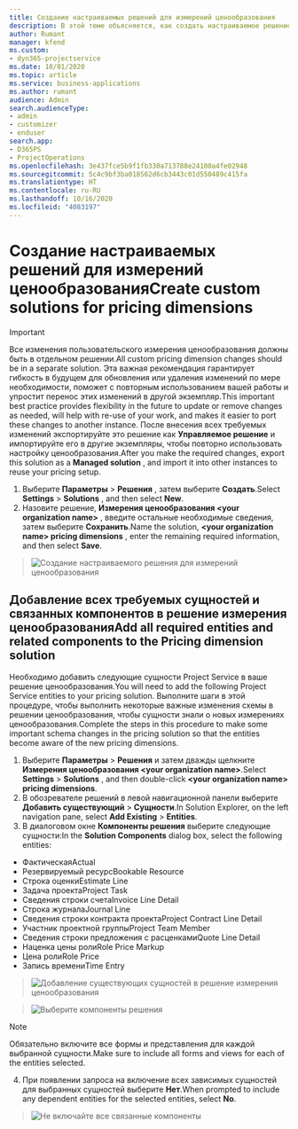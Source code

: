 ```yaml
---
title: Создание настраиваемых решений для измерений ценообразования
description: В этой теме объясняется, как создать настраиваемое решение при создании пользовательских измерений ценообразования.
author: Rumant
manager: kfend
ms.custom:
- dyn365-projectservice
ms.date: 10/01/2020
ms.topic: article
ms.service: business-applications
ms.author: rumant
audience: Admin
search.audienceType:
- admin
- customizer
- enduser
search.app:
- D365PS
- ProjectOperations
ms.openlocfilehash: 3e437fce5b9f1fb330a713788e24100a4fe02948
ms.sourcegitcommit: 5c4c9bf3ba018562d6cb3443c01d550489c415fa
ms.translationtype: HT
ms.contentlocale: ru-RU
ms.lasthandoff: 10/16/2020
ms.locfileid: "4083197"
---
```

# <a name="create-custom-solutions-for-pricing-dimensions"></a><span data-ttu-id="ef2ef-103">Создание настраиваемых решений для измерений ценообразования</span><span class="sxs-lookup"><span data-stu-id="ef2ef-103">Create custom solutions for pricing dimensions</span></span>

> [!IMPORTANT]
> <span data-ttu-id="ef2ef-104">Все изменения пользовательского измерения ценообразования должны быть в отдельном решении.</span><span class="sxs-lookup"><span data-stu-id="ef2ef-104">All custom pricing dimension changes should be in a separate solution.</span></span> <span data-ttu-id="ef2ef-105">Эта важная рекомендация гарантирует гибкость в будущем для обновления или удаления изменений по мере необходимости, поможет с повторным использованием вашей работы и упростит перенос этих изменений в другой экземпляр.</span><span class="sxs-lookup"><span data-stu-id="ef2ef-105">This important best practice provides flexibility in the future to update or remove changes as needed, will help with re-use of your work, and makes it easier to port these changes to another instance.</span></span> <span data-ttu-id="ef2ef-106">После внесения всех требуемых изменений экспортируйте это решение как **Управляемое решение** и импортируйте его в другие экземпляры, чтобы повторно использовать настройку ценообразования.</span><span class="sxs-lookup"><span data-stu-id="ef2ef-106">After you make the required changes, export this solution as a **Managed solution** , and import it into other instances to reuse your pricing setup.</span></span>

1. <span data-ttu-id="ef2ef-107">Выберите **Параметры** > **Решения** , затем выберите **Создать**.</span><span class="sxs-lookup"><span data-stu-id="ef2ef-107">Select **Settings** > **Solutions** , and then select **New**.</span></span> 
2. <span data-ttu-id="ef2ef-108">Назовите решение, **Измерения ценообразования \<your organization name>** , введите остальные необходимые сведения, затем выберите **Сохранить**.</span><span class="sxs-lookup"><span data-stu-id="ef2ef-108">Name the solution, **\<your organization name> pricing dimensions** , enter the remaining required information, and then select **Save**.</span></span>

> ![Создание настраиваемого решения для измерений ценообразования](media/Creation-of-custom-pricing-dimension-solution.PNG)
  
## <a name="add-all-required-entities-and-related-components-to-the-pricing-dimension-solution"></a><span data-ttu-id="ef2ef-110">Добавление всех требуемых сущностей и связанных компонентов в решение измерения ценообразования</span><span class="sxs-lookup"><span data-stu-id="ef2ef-110">Add all required entities and related components to the Pricing dimension solution</span></span>
<span data-ttu-id="ef2ef-111">Необходимо добавить следующие сущности Project Service в ваше решение ценообразования.</span><span class="sxs-lookup"><span data-stu-id="ef2ef-111">You will need to add the following Project Service entities to your pricing solution.</span></span> <span data-ttu-id="ef2ef-112">Выполните шаги в этой процедуре, чтобы выполнить некоторые важные изменения схемы в решении ценообразования, чтобы сущности знали о новых измерениях ценообразования.</span><span class="sxs-lookup"><span data-stu-id="ef2ef-112">Complete the steps in this procedure to make some important schema changes in the pricing solution so that the entities become aware of the new pricing dimensions.</span></span>

1. <span data-ttu-id="ef2ef-113">Выберите **Параметры** > **Решения** и затем дважды щелкните **Измерения ценообразования \<your organization name>**.</span><span class="sxs-lookup"><span data-stu-id="ef2ef-113">Select **Settings** > **Solutions** , and then double-click **\<your organization name> pricing dimensions**.</span></span> 
2. <span data-ttu-id="ef2ef-114">В обозревателе решений в левой навигационной панели выберите **Добавить существующий** > **Сущности**.</span><span class="sxs-lookup"><span data-stu-id="ef2ef-114">In Solution Explorer, on the left navigation pane, select **Add Existing** > **Entities**.</span></span>
3. <span data-ttu-id="ef2ef-115">В диалоговом окне **Компоненты решения** выберите следующие сущности:</span><span class="sxs-lookup"><span data-stu-id="ef2ef-115">In the **Solution Components** dialog box, select the following entities:</span></span>

- <span data-ttu-id="ef2ef-116">Фактическая</span><span class="sxs-lookup"><span data-stu-id="ef2ef-116">Actual</span></span>
- <span data-ttu-id="ef2ef-117">Резервируемый ресурс</span><span class="sxs-lookup"><span data-stu-id="ef2ef-117">Bookable Resource</span></span>
- <span data-ttu-id="ef2ef-118">Строка оценки</span><span class="sxs-lookup"><span data-stu-id="ef2ef-118">Estimate Line</span></span>
- <span data-ttu-id="ef2ef-119">Задача проекта</span><span class="sxs-lookup"><span data-stu-id="ef2ef-119">Project Task</span></span>
- <span data-ttu-id="ef2ef-120">Сведения строки счета</span><span class="sxs-lookup"><span data-stu-id="ef2ef-120">Invoice Line Detail</span></span>
- <span data-ttu-id="ef2ef-121">Строка журнала</span><span class="sxs-lookup"><span data-stu-id="ef2ef-121">Journal Line</span></span>
- <span data-ttu-id="ef2ef-122">Сведения строки контракта проекта</span><span class="sxs-lookup"><span data-stu-id="ef2ef-122">Project Contract Line Detail</span></span>
- <span data-ttu-id="ef2ef-123">Участник проектной группы</span><span class="sxs-lookup"><span data-stu-id="ef2ef-123">Project Team Member</span></span>
- <span data-ttu-id="ef2ef-124">Сведения строки предложения с расценками</span><span class="sxs-lookup"><span data-stu-id="ef2ef-124">Quote Line Detail</span></span>
- <span data-ttu-id="ef2ef-125">Наценка цены роли</span><span class="sxs-lookup"><span data-stu-id="ef2ef-125">Role Price Markup</span></span>
- <span data-ttu-id="ef2ef-126">Цена роли</span><span class="sxs-lookup"><span data-stu-id="ef2ef-126">Role Price</span></span> 
- <span data-ttu-id="ef2ef-127">Запись времени</span><span class="sxs-lookup"><span data-stu-id="ef2ef-127">Time Entry</span></span> 

> ![Добавление существующих сущностей в решение измерения ценообразования](media/Existing-entities-to-PD-solution.png)

> ![Выберите компоненты решения](media/Dimension-Components.png)

> [!NOTE]
> <span data-ttu-id="ef2ef-130">Обязательно включите все формы и представления для каждой выбранной сущности.</span><span class="sxs-lookup"><span data-stu-id="ef2ef-130">Make sure to include all forms and views for each of the entities selected.</span></span>

4. <span data-ttu-id="ef2ef-131">При появлении запроса на включение всех зависимых сущностей для выбранных сущностей выберите **Нет**.</span><span class="sxs-lookup"><span data-stu-id="ef2ef-131">When prompted to include any dependent entities for the selected entities, select **No**.</span></span>

> ![Не включайте все связанные компоненты](media/Do-not-include-required.png)


